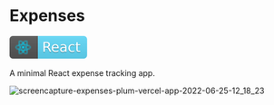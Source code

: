 # Expenses

![React](https://github.com/aleen42/badges/raw/master/src/react.svg)

A minimal React expense tracking app.

![screencapture-expenses-plum-vercel-app-2022-06-25-12_18_23](https://user-images.githubusercontent.com/25946305/175782167-e3bf2bd2-acf0-4ff9-82d9-08e048c5e3e6.png)
